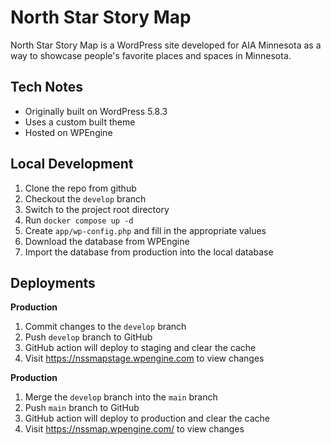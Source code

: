 # North Star Story Map

North Star Story Map is a WordPress site developed for AIA Minnesota as a way to showcase people's favorite places and spaces in Minnesota.

## Tech Notes

* Originally built on WordPress 5.8.3
* Uses a custom built theme
* Hosted on WPEngine

## Local Development

1. Clone the repo from github
1. Checkout the `develop` branch
1. Switch to the project root directory
1. Run `docker compose up -d`
1. Create `app/wp-config.php` and fill in the appropriate values
1. Download the database from WPEngine
1. Import the database from production into the local database

## Deployments

**Production**

1. Commit changes to the `develop` branch
1. Push `develop` branch to GitHub
1. GitHub action will deploy to staging and clear the cache
1. Visit https://nssmapstage.wpengine.com to view changes

**Production**

1. Merge the `develop` branch into the `main` branch
1. Push `main` branch to GitHub
1. GitHub action will deploy to production and clear the cache
1. Visit https://nssmap.wpengine.com/ to view changes
